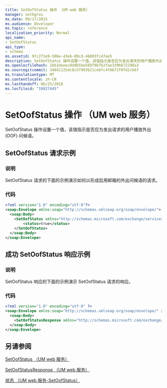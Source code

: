 ```yaml
---
title: SetOofStatus 操作 （UM web 服务）
manager: sethgros
ms.date: 09/17/2015
ms.audience: Developer
ms.topic: reference
localization_priority: Normal
api_name:
- SetOofStatus
api_type:
- schema
ms.assetid: 97c271e9-506e-43eb-89cd-46803fc47ee5
description: SetOofStatus 操作设置一个值，该值指示是否应为发出请求的用户播放外出 (OOF) 问候语。
ms.openlocfilehash: 2bb1deeec8ddb5be56979bfb2fae3396672298a3
ms.sourcegitcommit: 34041125dc8c5f993b21cebfc4f8b72f0fd2cb6f
ms.translationtype: MT
ms.contentlocale: zh-CN
ms.lasthandoff: 06/25/2018
ms.locfileid: "19827445"
---
```

# <a name="setoofstatus-operation-um-web-service"></a>SetOofStatus 操作 （UM web 服务）

SetOofStatus 操作设置一个值，该值指示是否应为发出请求的用户播放外出 (OOF) 问候语。
  
## <a name="setoofstatus-request-example"></a>SetOofStatus 请求示例

### <a name="description"></a>说明

SetOofStatus 请求的下面的示例演示如何以形成启用邮箱的外出问候语的请求。
  
### <a name="code"></a>代码

```XML
<?xml version="1.0" encoding="utf-8"?>
<soap:Envelope xmlns:soap="http://schemas.xmlsoap.org/soap/envelope/">
  <soap:Body>
    <SetOofStatus xmlns="http://schemas.microsoft.com/exchange/services/2006/messages">
        <status>true</status>
    </SetOofStatus>
  </soap:Body>
</soap:Envelope>
```

## <a name="successful-setoofstatus-response-example"></a>成功 SetOofStatus 响应示例

### <a name="description"></a>说明

SetOofStatus 响应的下面的示例演示 SetOofStatus 请求的响应。
  
### <a name="code"></a>代码

```XML
<?xml version="1.0" encoding="utf-8" ?> 
<soap:Envelope xmlns:soap="http://schemas.xmlsoap.org/soap/envelope/" xmlns:xsi="http://www.w3.org/2001/XMLSchema-instance" xmlns:xsd="http://www.w3.org/2001/XMLSchema">
  <soap:Body>
    <SetOofStatusResponse xmlns="http://schemas.microsoft.com/exchange/services/2006/messages" /> 
  </soap:Body>
</soap:Envelope>
```

## <a name="see-also"></a>另请参阅



[SetOofStatus （UM web 服务）](setoofstatus-um-web-service.md)
  
[SetOofStatusResponse （UM web 服务）](setoofstatusresponse-um-web-service.md)
  
[状态 （UM web 服务-SetOofStatus）](status-um-web-servicesetoofstatus.md)

